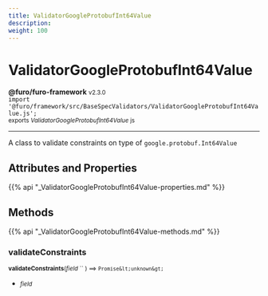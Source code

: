 ```yaml
---
title: ValidatorGoogleProtobufInt64Value
description: 
weight: 100
---
```


# ValidatorGoogleProtobufInt64Value

**@furo/furo-framework** <small>v2.3.0</small>
<br>`import '@furo/framework/src/BaseSpecValidators/ValidatorGoogleProtobufInt64Value.js';`<small>
<br>exports *ValidatorGoogleProtobufInt64Value* js</small>


****

A class to validate constraints on type of <code>google.protobuf.Int64Value</code>

## Attributes and Properties
{{% api "_ValidatorGoogleProtobufInt64Value-properties.md" %}}






## Methods
{{% api "_ValidatorGoogleProtobufInt64Value-methods.md" %}}


### **validateConstraints**
<small>**validateConstraints**(*field* `` ) ⟹ `Promise&lt;unknown&gt;`</small>



- <small>*field* </small>
<br><br>
